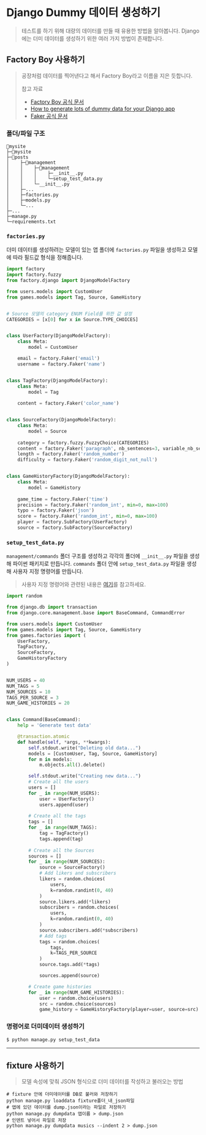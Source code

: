# Django Dummy 데이터 생성하기

> 테스트를 하기 위해 대량의 데이터를 만들 때 유용한 방법을 알아봅니다. Django에는 더미 데이터를 생성하기 위한 여러 가지 방법이 존재합니다.



## Factory Boy 사용하기

> 공장처럼 데이터를 찍어낸다고 해서 Factory Boy라고 이름을 지은 듯합니다.
>
> 참고 자료
>
> - [Factory Boy 공식 문서](https://factoryboy.readthedocs.io/en/latest/index.html)
> - [How to generate lots of dummy data for your Django app](https://mattsegal.dev/django-factoryboy-dummy-data.html)
> - [Faker 공식 문서](https://faker.readthedocs.io/en/master/index.html)



### 폴더/파일 구조

```
📁mysite
├─📁mysite
├─📁posts
│    ├─📁management
│    │    ├─📁management
│    │    │    ├─__init__.py
│    │    │    └─setup_test_data.py
│    │    └─__init__.py
│    ├─...
│    ├─factories.py
│    ├─models.py
│    └─...
├─...
├─manage.py
└─requirements.txt
```



### `factories.py`

더미 데이터를 생성하려는 모델이 있는 앱 폴더에 `factories.py` 파일을 생성하고 모델에 따라 필드값 형식을 정해줍니다.

```python
import factory
import factory.fuzzy
from factory.django import DjangoModelFactory

from users.models import CustomUser
from games.models import Tag, Source, GameHistory


# Source 모델의 category ENUM Field를 위한 값 설정
CATEGORIES = [x[0] for x in Source.TYPE_CHOICES]


class UserFactory(DjangoModelFactory):
    class Meta:
        model = CustomUser

    email = factory.Faker('email')
    username = factory.Faker('name')


class TagFactory(DjangoModelFactory):
    class Meta:
        model = Tag
    
    content = factory.Faker('color_name')


class SourceFactory(DjangoModelFactory):
    class Meta:
        model = Source
    
    category = factory.fuzzy.FuzzyChoice(CATEGORIES)
    content = factory.Faker('paragraph', nb_sentences=3, variable_nb_sentences=True)
    length = factory.Faker('random_number')
    difficulty = factory.Faker('random_digit_not_null')


class GameHistoryFactory(DjangoModelFactory):
    class Meta:
        model = GameHistory
    
    game_time = factory.Faker('time')
    precision = factory.Faker('random_int', min=0, max=100)
    typo = factory.Faker('json')
    score = factory.Faker('random_int', min=0, max=100)
    player = factory.SubFactory(UserFactory)
    source = factory.SubFactory(SourceFactory)

```



### `setup_test_data.py`

`management/commands` 폴더 구조를 생성하고 각각의 폴더에 `__init__.py` 파일을 생성해 파이썬 패키지로 만듭니다. `commands` 폴더 안에 `setup_test_data.py` 파일을 생성해 사용자 지정 명령어를 만듭니다.

> 사용자 지정 명령어와 관련된 내용은 [여기](writing_custom_commands.md)를 참고하세요.

```python
import random

from django.db import transaction
from django.core.management.base import BaseCommand, CommandError

from users.models import CustomUser
from games.models import Tag, Source, GameHistory
from games.factories import (
    UserFactory,
    TagFactory,
    SourceFactory,
    GameHistoryFactory
)


NUM_USERS = 40
NUM_TAGS = 5
NUM_SOURCES = 10
TAGS_PER_SOURCE = 3
NUM_GAME_HISTORIES = 20


class Command(BaseCommand):
    help = 'Generate test data'

    @transaction.atomic
    def handle(self, *args, **kwargs):
        self.stdout.write("Deleting old data...")
        models = [CustomUser, Tag, Source, GameHistory]
        for m in models:
            m.objects.all().delete()

        self.stdout.write("Creating new data...")
        # Create all the users
        users = []
        for _ in range(NUM_USERS):
            user = UserFactory()
            users.append(user)
        
        # Create all the tags
        tags = []
        for _ in range(NUM_TAGS):
            tag = TagFactory()
            tags.append(tag)
        
        # Create all the Sources
        sources = []
        for _ in range(NUM_SOURCES):
            source = SourceFactory()
            # Add likers and subscribers
            likers = random.choices(
                users,
                k=random.randint(0, 40)
            )
            source.likers.add(*likers)
            subscribers = random.choices(
                users,
                k=random.randint(0, 40)
            )
            source.subscribers.add(*subscribers)
            # Add tags
            tags = random.choices(
                tags,
                k=TAGS_PER_SOURCE
            )
            source.tags.add(*tags)

            sources.append(source)

        # Create game histories
        for _ in range(NUM_GAME_HISTORIES):
            user = random.choice(users)
            src = random.choice(sources)
            game_history = GameHistoryFactory(player=user, source=src)

```



### 명령어로 더미데이터 생성하기

```shell
$ python manage.py setup_test_data
```



<hr>



## fixture 사용하기

> 모델 속성에 맞춰 JSON 형식으로 더미 데이터를 작성하고 불러오는 방법

```shell
# fixture 안에 더미데이터를 DB로 불러와 저장하기
python manage.py loaddata fixture폴더_내_json파일
# 앱에 있던 데이터를 dump.json이라는 파일로 저장하기
python manage.py dumpdata 앱이름 > dump.json
# 인덴트 넣어서 파일로 저장
python manage.py dumpdata musics --indent 2 > dump.json
```

